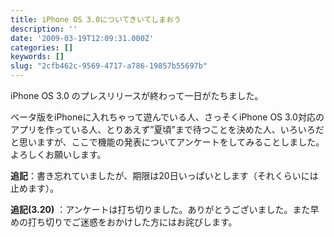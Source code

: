 ```yaml
---
title: iPhone OS 3.0についてきいてしまおう
description: ''
date: '2009-03-19T12:09:31.000Z'
categories: []
keywords: []
slug: "2cfb462c-9569-4717-a786-19857b55697b"
---
```

iPhone OS 3.0 のプレスリリースが終わって一日がたちました。

ベータ版をiPhoneに入れちゃって遊んでいる人、さっそくiPhone OS 3.0対応のアプリを作っている人、とりあえず”夏頃”まで待つことを決めた人、いろいろだと思いますが、ここで機能の発表についてアンケートをしてみることしました。よろしくお願いします。

**追記**：書き忘れていましたが、期限は20日いっぱいとします（それくらいには止めます）。

**追記(3.20)** ：アンケートは打ち切りました。ありがとうございました。また早めの打ち切りでご迷惑をおかけした方にはお詫びします。